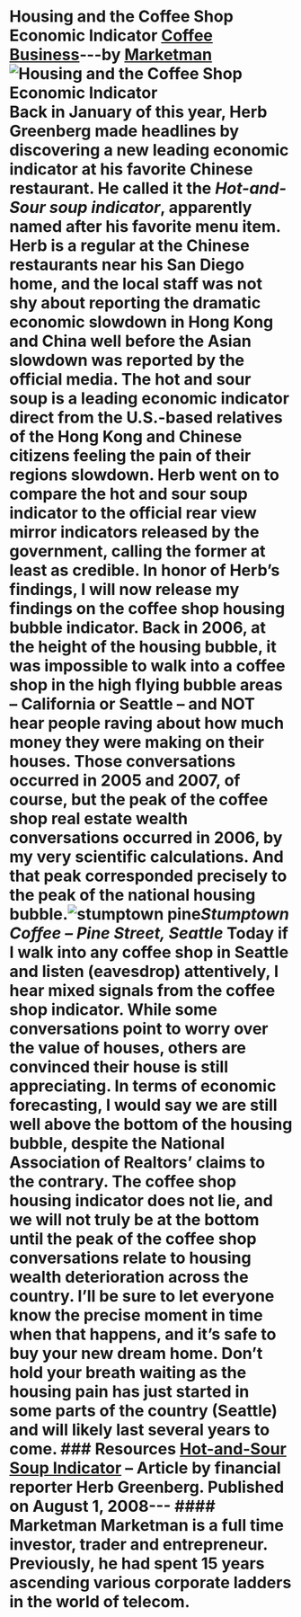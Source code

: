 # Housing and the Coffee Shop Economic Indicator [Coffee Business](https://ineedcoffee.com/section/coffee-business/)---by [Marketman](https://ineedcoffee.com/by/marketman/)![Housing and the Coffee Shop Economic Indicator](https://ineedcoffee.com/images/posts/housing-and-the-coffee-shop-economic-indicator/stumptown-pine1.jpg) Back in January of this year, Herb Greenberg made headlines by discovering a new leading economic indicator at his favorite Chinese restaurant. He called it the _Hot-and-Sour soup indicator_, apparently named after his favorite menu item. Herb is a regular at the Chinese restaurants near his San Diego home, and the local staff was not shy about reporting the dramatic economic slowdown in Hong Kong and China well before the Asian slowdown was reported by the official media. The hot and sour soup is a leading economic indicator direct from the U.S.-based relatives of the Hong Kong and Chinese citizens feeling the pain of their regions slowdown. Herb went on to compare the hot and sour soup indicator to the official rear view mirror indicators released by the government, calling the former at least as credible. In honor of Herb’s findings, I will now release my findings on the coffee shop housing bubble indicator. Back in 2006, at the height of the housing bubble, it was impossible to walk into a coffee shop in the high flying bubble areas – California or Seattle – and NOT hear people raving about how much money they were making on their houses. Those conversations occurred in 2005 and 2007, of course, but the peak of the coffee shop real estate wealth conversations occurred in 2006, by my very scientific calculations. And that peak corresponded precisely to the peak of the national housing bubble.![stumptown pine](https://ineedcoffee.com/assets/stumptown-pine1.COE3oqB7_1gJaTo.webp)_Stumptown Coffee – Pine Street, Seattle_ Today if I walk into any coffee shop in Seattle and listen (eavesdrop) attentively, I hear mixed signals from the coffee shop indicator. While some conversations point to worry over the value of houses, others are convinced their house is still appreciating. In terms of economic forecasting, I would say we are still well above the bottom of the housing bubble, despite the National Association of Realtors’ claims to the contrary. The coffee shop housing indicator does not lie, and we will not truly be at the bottom until the peak of the coffee shop conversations relate to housing wealth deterioration across the country. I’ll be sure to let everyone know the precise moment in time when that happens, and it’s safe to buy your new dream home. Don’t hold your breath waiting as the housing pain has just started in some parts of the country (Seattle) and will likely last several years to come. ### Resources [Hot-and-Sour Soup Indicator](https://web.archive.org/web/20090829111343/http://blogs.marketwatch.com:80/greenberg/2008/01/hot-and-sour-soup-indicator/) – Article by financial reporter Herb Greenberg. Published on August 1, 2008--- #### Marketman Marketman is a full time investor, trader and entrepreneur. Previously, he had spent 15 years ascending various corporate ladders in the world of telecom.